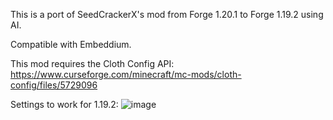 
This is a port of SeedCrackerX's mod from Forge 1.20.1 to Forge 1.19.2 using AI.

Compatible with Embeddium.

This mod requires the Cloth Config API:
https://www.curseforge.com/minecraft/mc-mods/cloth-config/files/5729096

Settings to work for 1.19.2:
![image](https://github.com/user-attachments/assets/acc1e3e0-62e5-43d1-a920-82864a432c89)
